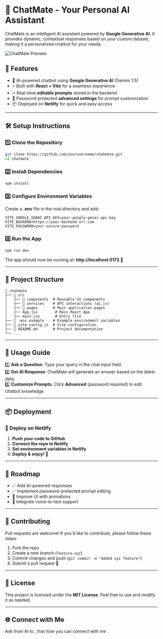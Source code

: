 # 🚀 ChatMate - Your Personal AI Assistant

ChatMate is an intelligent AI assistant powered by **Google Generative AI**. It provides dynamic, contextual responses based on your custom dataset, making it a personalized chatbot for your needs.

![ChatMate Preview](https://your-image-url.com)  

## 🌟 Features
- 🤖 AI-powered chatbot using **Google Generative AI** (Gemini 1.5)
- ⚡ Built with **React + Vite** for a seamless experience
- 🔥 Real-time **editable prompts** stored in the backend
- 🔑 Password-protected **advanced settings** for prompt customization
- 📦 Deployed on **Netlify** for quick and easy access

---
## 🛠️ Setup Instructions
### 1️⃣ Clone the Repository
```bash
git clone https://github.com/yourusername/chatmate.git
cd chatmate
```

### 2️⃣ Install Dependencies
```bash
npm install
```

### 3️⃣ Configure Environment Variables
Create a **.env** file in the root directory and add:
```env
VITE_GOOGLE_GENAI_API_KEY=your-google-genai-api-key
VITE_BACKEND=https://your-backend-url.com
VITE_PASSWORD=your-secure-password
```

### 4️⃣ Run the App
```bash
npm run dev
```
The app should now be running at: **http://localhost:5173** 🚀

---
## 📌 Project Structure
```
📂 chatmate
├── 📂 src
│   ├── 📂 components  # Reusable UI components
│   ├── 📂 services    # API interactions (ai.js)
│   ├── 📂 pages       # Main application pages
│   ├── App.jsx        # Main React App
│   ├── main.jsx       # Entry file
├── 📜 .env.example    # Example environment variables
├── 📜 vite.config.js  # Vite configuration
├── 📜 README.md       # Project documentation
└── ...
```

---
## 📝 Usage Guide
1️⃣ **Ask a Question**: Type your query in the chat input field.  
2️⃣ **Get AI Response**: ChatMate will generate an answer based on the latest data.  
3️⃣ **Customize Prompts**: Click **Advanced** (password required) to edit chatbot knowledge.  

---
## 📦 Deployment
### 🚀 Deploy on Netlify
1. **Push your code to GitHub**
2. **Connect the repo to Netlify**
3. **Set environment variables in Netlify**
4. **Deploy & enjoy! 🎉**

---
## 🎯 Roadmap
- ✅ Add AI-powered responses
- ✅ Implement password-protected prompt editing
- 🚧 Improve UI with animations
- 🚀 Integrate voice-to-text support

---
## 🤝 Contributing
Pull requests are welcome! If you'd like to contribute, please follow these steps:
1. Fork the repo
2. Create a new branch (`feature-xyz`)
3. Commit changes and push (`git commit -m "Added xyz feature"`)
4. Submit a pull request 🎉

---
## 📜 License
This project is licensed under the **MIT License**. Feel free to use and modify it as needed.

---
## 🌐 Connect with Me

Ask from AI to , that how you can connect with me .
